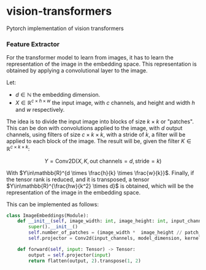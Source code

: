 # vision-transformers
Pytorch implementation of vision transformers


### Feature Extractor

For the transformer model to learn from images, it has to learn the representation of the image in the embedding space. This representation is obtained by applying a convolutional layer to the image.

Let:
- $d\in\mathbb{N}$ the embedding dimension.
- $X\in\mathbb{R}^{c \times h \times w}$ the input image, with $c$ channels, and height and width $h$ and $w$ respectively.

The idea is to divide the input image into blocks of size $k \times k$ or "patches". This can be don with convolutions applied to the image, with $d$ output channels, using filters of size $c \times k \times k$, with a stride of $k$, a filter will be applied to each block of the image. The result will be, given the filter $K\in\mathbb{R}^{c \times k \times k}$:

$$Y = \text{Conv2D}(X, K, \text{out channels}=d,\text{stride}=k)$$

With $Y\in\mathbb{R}^{d \times \frac{h}{k} \times \frac{w}{k}}$. Finally, if the tensor rank is reduced, and it is transposed, a tensor $Y\in\mathbb{R}^{\frac{hw}{k^2} \times d}$ is obtained, which will be the representation of the image in the embedding space.

This can be implemented as follows:

```python
class ImageEmbeddings(Module):
    def __init__(self, image_width: int, image_height: int, input_channels: int, patch_size: int, model_dimension: int):
        super().__init__()
        self.number_of_patches = (image_width *  image_height // patch_size) ** 2        
        self.projector = Conv2d(input_channels, model_dimension, kernel_size=patch_size, stride=patch_size)

    def forward(self, input: Tensor) -> Tensor:
        output = self.projector(input)
        return flatten(output, 2).transpose(1, 2)
```